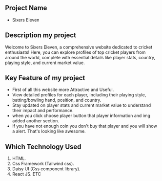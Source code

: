 ## Project Name
* Sixers Eleven

## Description my project


Welcome to  Sixers Eleven, a comprehensive website dedicated to cricket enthusiasts! Here, you can explore profiles of top cricket players from around the world, complete with essential details like player stats, country, playing style, and current market value.

## Key Feature of my project
* First of all this website more Attractive and Useful. 
* View detailed profiles for each player, including their playing style, batting/bowling hand, position, and country.
* Stay updated on player stats and current market value to understand their impact and performance.
* when you click choose player button that player information and img added another section.
* If you have not enough coin you don't buy that player and you will show a alert. That's looking like awesome.
## Which Technology Used
1. HTML.
2. Css Framework (Tailwind css).
3. Daisy UI (Css component library).
4. React JS. ETC
